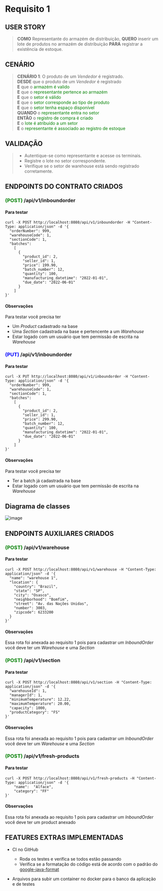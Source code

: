 # Requisito 1

## USER STORY

> **COMO** Representante do armazém de distribuição, **QUERO** inserir um lote de produtos no armazém de distribuição **PARA** registrar a existência de estoque.

## CENÁRIO

> **CENÁRIO 1**: O produto de um _Vendedor_ é registrado.  
> **DESDE** que o produto de um _Vendedor_ é registrado  
> **E** que o <span style="color:green">armazém é valido</span>   
> **E** que o <span style="color:green">representante pertence ao armazém</span>  
> **E** que o <span style="color:green">setor é válido</span>   
> **E** que o <span style="color:green">setor corresponde ao tipo de produto</span>  
> **E** que o <span style="color:green">setor tenha espaço disponível</span>  
> **QUANDO** o <span style="color:green">representante entra no setor</span>  
> **ENTÃO** o <span style="color:green">registro de compra é criado</span>  
> **E** o <span style="color:green">lote é atribuído a um setor</span>  
> **E** o <span style="color:green">representante é associado ao registro de estoque</span>

## VALIDAÇÃO

> - Autentique-se como representante e acesse os terminais.
> - Registre o lote no setor correspondente.
> - Verifique se o setor de warehouse está sendo registrado corretamente.

## ENDPOINTS DO CONTRATO CRIADOS

### <span style="color:green">(POST)</span> /api/v1/inboundorder

#### Para testar

```shell
curl -X POST http://localhost:8080/api/v1/inboundorder -H "Content-Type: application/json" -d '{
  "orderNumber": 999,
  "warehouseCode": 1,
  "sectionCode": 1,    
  "batches": 
    [        
      {            
        "product_id": 2,            
        "seller_id": 1,            
        "price": 199.90,            
        "batch_number": 12,            
        "quantity": 100,            
        "manufacturing_datetime": "2022-01-01",            
        "due_date": "2022-06-01"        
      }    
    ]
}'
```

#### Observações

Para testar você precisa ter

- Um _Product_ cadastrado na base
- Uma _Section_ cadastrada na base e pertencente a um _Warehouse_
- Estar logado com um usuário que tem permissão de escrita na _Warehouse_

### <span style="color:blue">(PUT)</span> /api/v1/inboundorder

#### Para testar

```shell
curl -X PUT http://localhost:8080/api/v1/inboundorder -H "Content-Type: application/json" -d '{
  "orderNumber": 999,
  "warehouseCode": 1,
  "sectionCode": 1,    
  "batches": 
    [        
      {            
        "product_id": 2,            
        "seller_id": 1,            
        "price": 299.90,            
        "batch_number": 12,            
        "quantity": 100,            
        "manufacturing_datetime": "2022-01-01",            
        "due_date": "2022-06-01"        
      }    
    ]
}'
```

#### Observações

Para testar você precisa ter

- Ter a batch já cadastrada na base
- Estar logado com um usuário que tem permissão de escrita na _Warehouse_

## Diagrama de classes
![image](https://user-images.githubusercontent.com/101267189/166071492-0a17c75d-1c26-4824-a6d6-76c90b151af8.png)

## ENDPOINTS AUXILIARES CRIADOS

### <span style="color:green">(POST)</span> /api/v1/warehouse

#### Para testar

```shell
curl -X POST http://localhost:8080/api/v1/warehouse -H "Content-Type: application/json" -d '{
  "name": "warehouse 1",
  "location": {
    "country": "Brazil",
    "state": "SP",
    "city": "Osasco",
    "neighborhood": "Bomfim",
    "street": "Av. das Nações Unidas",
    "number": 3003,
    "zipcode": 6233200
  }
}'
```

#### Observações

Essa rota foi anexada ao requisito 1 pois para cadastrar um _InboundOrder_ você deve ter um _Warehouse_ e uma _Section_

### <span style="color:green">(POST)</span> /api/v1/section

#### Para testar

```shell
curl -X POST http://localhost:8080/api/v1/section -H "Content-Type: application/json" -d '{
  "warehouseId": 1,
  "managerId": 1,
  "minimumTemperature": 12.22,
  "maximumTemperature": 20.00,
  "capacity": 1000,
  "productCategory": "FS"
}'
```

#### Observações

Essa rota foi anexada ao requisito 1 pois para cadastrar um _InboundOrder_ você deve ter um _Warehouse_ e uma _Section_

### <span style="color:green">(POST)</span> /api/v1/fresh-products

#### Para testar

```shell
curl -X POST http://localhost:8080/api/v1/fresh-products -H "Content-Type: application/json" -d '{
    "name":  "Alface",
    "category": "FF"
}'
```

#### Observações

Essa rota foi anexada ao requisito 1 pois para cadastrar um _InboundOrder_ você deve ter um product anexado

## FEATURES EXTRAS IMPLEMENTADAS

- CI no GitHub
    - Roda os testes e verifica se todos estão passando
    - Verifica se a formatação do código está de acordo com o padrão
      do  [google-java-format](https://github.com/google/google-java-format)

- Arquivos para subir um container no docker para o banco da aplicação e de testes

